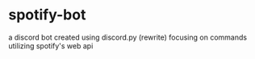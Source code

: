 # spotify-bot
a discord bot created using discord.py (rewrite) focusing on commands utilizing spotify's web api
